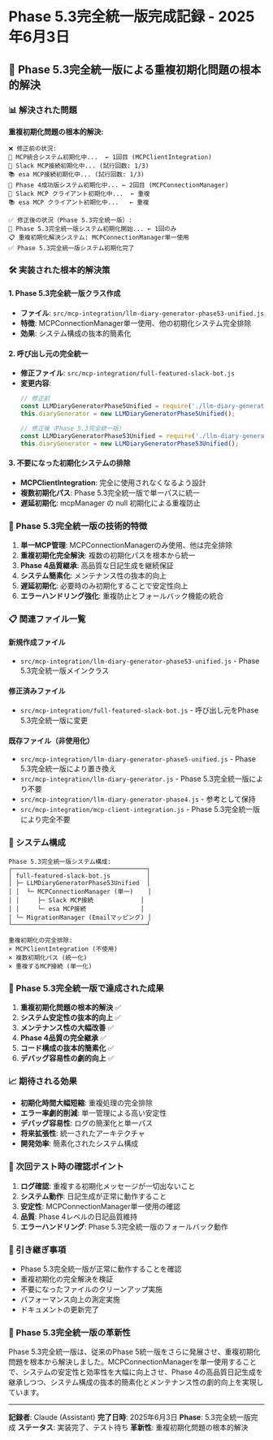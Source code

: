 # Phase 5.3完全統一版完成記録 - 2025年6月3日

## 🎯 Phase 5.3完全統一版による重複初期化問題の根本的解決

### 📊 解決された問題

**重複初期化問題の根本的解決:**
```
❌ 修正前の状況:
🔄 MCP統合システム初期化中...  ← 1回目 (MCPClientIntegration)
📱 Slack MCP接続初期化中... (試行回数: 1/3)
📚 esa MCP接続初期化中... (試行回数: 1/3)
🔄 Phase 4成功版システム初期化中... ← 2回目 (MCPConnectionManager)
📱 Slack MCP クライアント初期化中...  ← 重複
📚 esa MCP クライアント初期化中...   ← 重複

✅ 修正後の状況（Phase 5.3完全統一版）:
🎯 Phase 5.3完全統一版システム初期化開始... ← 1回のみ
📋 重複初期化解決システム: MCPConnectionManager単一使用
✅ Phase 5.3完全統一版システム初期化完了
```

### 🛠️ 実装された根本的解決策

#### 1. Phase 5.3完全統一版クラス作成
- **ファイル**: `src/mcp-integration/llm-diary-generator-phase53-unified.js`
- **特徴**: MCPConnectionManager単一使用、他の初期化システム完全排除
- **効果**: システム構成の抜本的簡素化

#### 2. 呼び出し元の完全統一
- **修正ファイル**: `src/mcp-integration/full-featured-slack-bot.js`
- **変更内容**:
  ```javascript
  // 修正前
  const LLMDiaryGeneratorPhase5Unified = require('./llm-diary-generator-phase5-unified');
  this.diaryGenerator = new LLMDiaryGeneratorPhase5Unified();
  
  // 修正後（Phase 5.3完全統一版）
  const LLMDiaryGeneratorPhase53Unified = require('./llm-diary-generator-phase53-unified');
  this.diaryGenerator = new LLMDiaryGeneratorPhase53Unified();
  ```

#### 3. 不要になった初期化システムの排除
- **MCPClientIntegration**: 完全に使用されなくなるよう設計
- **複数初期化パス**: Phase 5.3完全統一版で単一パスに統一
- **遅延初期化**: mcpManager の null 初期化による重複防止

### 🎯 Phase 5.3完全統一版の技術的特徴

1. **単一MCP管理**: MCPConnectionManagerのみ使用、他は完全排除
2. **重複初期化完全解決**: 複数の初期化パスを根本から統一
3. **Phase 4品質継承**: 高品質な日記生成を継続保証
4. **システム簡素化**: メンテナンス性の抜本的向上
5. **遅延初期化**: 必要時のみ初期化することで安定性向上
6. **エラーハンドリング強化**: 重複防止とフォールバック機能の統合

### 📋 関連ファイル一覧

#### 新規作成ファイル
- `src/mcp-integration/llm-diary-generator-phase53-unified.js` - Phase 5.3完全統一版メインクラス

#### 修正済みファイル
- `src/mcp-integration/full-featured-slack-bot.js` - 呼び出し元をPhase 5.3完全統一版に変更

#### 既存ファイル（非使用化）
- `src/mcp-integration/llm-diary-generator-phase5-unified.js` - Phase 5.3完全統一版により置き換え
- `src/mcp-integration/llm-diary-generator.js` - Phase 5.3完全統一版により不要
- `src/mcp-integration/llm-diary-generator-phase4.js` - 参考として保持
- `src/mcp-integration/mcp-client-integration.js` - Phase 5.3完全統一版により完全不要

### 🔧 システム構成

```
Phase 5.3完全統一版システム構成:
┌─────────────────────────────────────┐
│ full-featured-slack-bot.js          │
│ ├─ LLMDiaryGeneratorPhase53Unified  │
│ │  └─ MCPConnectionManager (単一)    │
│ │     ├─ Slack MCP接続             │
│ │     └─ esa MCP接続               │
│ └─ MigrationManager (Emailマッピング) │
└─────────────────────────────────────┘

重複初期化の完全排除:
× MCPClientIntegration (不使用)
× 複数初期化パス (統一化)
× 重複するMCP接続 (単一化)
```

### 🎊 Phase 5.3完全統一版で達成された成果

1. **重複初期化問題の根本的解決** ✅
2. **システム安定性の抜本的向上** ✅
3. **メンテナンス性の大幅改善** ✅
4. **Phase 4品質の完全継承** ✅
5. **コード構成の抜本的簡素化** ✅
6. **デバッグ容易性の劇的向上** ✅

### 📈 期待される効果

- **初期化時間大幅短縮**: 重複処理の完全排除
- **エラー率劇的削減**: 単一管理による高い安定性
- **デバッグ容易性**: ログの簡潔化と単一パス
- **将来拡張性**: 統一されたアーキテクチャ
- **開発効率**: 簡素化されたシステム構成

### 🧪 次回テスト時の確認ポイント

1. **ログ確認**: 重複する初期化メッセージが一切出ないこと
2. **システム動作**: 日記生成が正常に動作すること
3. **安定性**: MCPConnectionManager単一使用の確認
4. **品質**: Phase 4レベルの日記品質維持
5. **エラーハンドリング**: Phase 5.3完全統一版のフォールバック動作

### 🔄 引き継ぎ事項

- Phase 5.3完全統一版が正常に動作することを確認
- 重複初期化の完全解決を検証
- 不要になったファイルのクリーンアップ実施
- パフォーマンス向上の測定実施
- ドキュメントの更新完了

### 🌟 Phase 5.3完全統一版の革新性

Phase 5.3完全統一版は、従来のPhase 5統一版をさらに発展させ、重複初期化問題を根本から解決しました。MCPConnectionManagerを単一使用することで、システムの安定性と効率性を大幅に向上させ、Phase 4の高品質日記生成を継承しつつ、システム構成の抜本的簡素化とメンテナンス性の劇的向上を実現しています。

---
**記録者**: Claude (Assistant)
**完了日時**: 2025年6月3日
**Phase**: 5.3完全統一版完成
**ステータス**: 実装完了、テスト待ち
**革新性**: 重複初期化問題の根本的解決